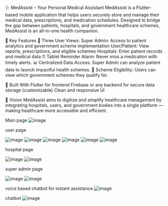 🩺 MedAssist – Your Personal Medical Assistant
MedAssist is a Flutter-based mobile application that helps users securely store and manage their medical data, prescriptions, and medication schedules. Designed to bridge the gap between patients, hospitals, and government healthcare schemes, MedAssist is an all-in-one health companion.

🔑 Key Features
🏥 Three User Views:
Super Admin: Access to patient analytics and government scheme implementation
User/Patient: View reports, prescriptions, and eligible schemes
Hospitals: Enter patient records and medical data
⏰ Tablet Reminder Alarm: Never miss a medication with timely alerts.
📊 Centralized Data Access: Super Admin can analyze patient data to launch impactful health schemes.
🧾 Scheme Eligibility: Users can view which government schemes they qualify for.


📱 Built With
Flutter for frontend
Firebase or any backend for secure data storage (customizable)
Clean and responsive UI

🚀 Vision
MedAssist aims to digitize and simplify healthcare management by integrating hospitals, users, and government bodies into a single platform — making healthcare more accessible and efficient.

Main page
![image](https://github.com/user-attachments/assets/7f094f57-1f21-49a9-a74d-23617c7577b4)


user page

![image](https://github.com/user-attachments/assets/2f9ae5b9-f08e-4946-83d8-44905d102aa4)
![image](https://github.com/user-attachments/assets/70785061-17b0-412c-973a-eb5dafe06206)
![image](https://github.com/user-attachments/assets/5738df35-d08d-450b-ae87-89e4eca793a2)
![image](https://github.com/user-attachments/assets/292b2616-b856-4663-8287-63512016f351)
![image](https://github.com/user-attachments/assets/a92c4f63-5b40-47d2-a182-226a0fc63c86)
![image](https://github.com/user-attachments/assets/292af27f-832e-41fa-a2f3-a426e46fcb9e)


hospital page

![image](https://github.com/user-attachments/assets/dc769f37-0498-41ae-838e-43aa9955adeb)
![image](https://github.com/user-attachments/assets/8eb65dda-6d95-4298-bd53-9646358cd27c)


super admin page

![image](https://github.com/user-attachments/assets/d7379c30-bcab-43a6-8032-b3e86636594d)
![image](https://github.com/user-attachments/assets/e5ad3493-0b97-4187-92a2-47d32d4cecd4)





voice based chatbot for instant assistance
![image](https://github.com/user-attachments/assets/0ce1274d-6f1f-4caa-9986-1e8b3a2c9f81)


chatbot
![image](https://github.com/user-attachments/assets/a3e72081-deea-4dae-9984-f42182d5b153)
